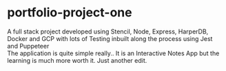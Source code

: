# portfolio-project-one
A full stack project developed using Stencil, Node, Express, HarperDB, Docker and GCP with lots of Testing inbuilt along the process using Jest and Puppeteer\
The application is quite simple really.. It is an Interactive Notes App but the learning is much more worth it.
Just another edit.
